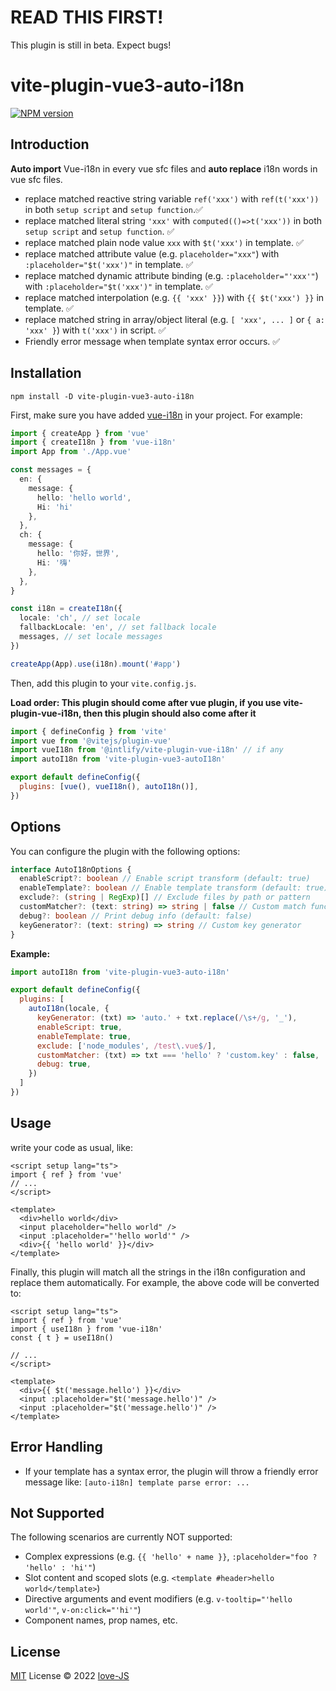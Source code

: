 # READ THIS FIRST!
This plugin is still in beta. Expect bugs!

# vite-plugin-vue3-auto-i18n

[![NPM version](https://img.shields.io/npm/v/vite-plugin-vue3-auto-i18n?color=a1b858&label=)](https://www.npmjs.com/package/vite-plugin-vue3-auto-i18n)

## Introduction

**Auto import** Vue-i18n in every vue sfc files and **auto replace** i18n words in vue sfc files.

- replace matched reactive string variable `ref('xxx')` with `ref(t('xxx'))` in both `setup script` and `setup function`.✅
- replace matched literal string `'xxx'` with `computed(()=>t('xxx'))` in both `setup script` and `setup function`. ✅
- replace matched plain node value `xxx` with `$t('xxx')` in template. ✅
- replace matched attribute value (e.g. `placeholder="xxx"`) with `:placeholder="$t('xxx')"` in template. ✅
- replace matched dynamic attribute binding (e.g. `:placeholder="'xxx'"`) with `:placeholder="$t('xxx')"` in template. ✅
- replace matched interpolation (e.g. `{{ 'xxx' }}`) with `{{ $t('xxx') }}` in template. ✅
- replace matched string in array/object literal (e.g. `[ 'xxx', ... ]` or `{ a: 'xxx' }`) with `t('xxx')` in script. ✅
- Friendly error message when template syntax error occurs. ✅

## Installation

```shell
npm install -D vite-plugin-vue3-auto-i18n
```

First, make sure you have added [vue-i18n](https://vue-i18n.intlify.dev/) in your project.
For example:

```typescript
import { createApp } from 'vue'
import { createI18n } from 'vue-i18n'
import App from './App.vue'

const messages = {
  en: {
    message: {
      hello: 'hello world',
      Hi: 'hi'
    },
  },
  ch: {
    message: {
      hello: '你好，世界',
      Hi: '嗨'
    },
  },
}

const i18n = createI18n({
  locale: 'ch', // set locale
  fallbackLocale: 'en', // set fallback locale
  messages, // set locale messages
})

createApp(App).use(i18n).mount('#app')

```

Then, add this plugin to your `vite.config.js`.

**Load order: This plugin should come after vue plugin, if you use vite-plugin-vue-i18n, then this plugin should also come after it**

```js
import { defineConfig } from 'vite'
import vue from '@vitejs/plugin-vue'
import vueI18n from '@intlify/vite-plugin-vue-i18n' // if any
import autoI18n from 'vite-plugin-vue3-autoI18n'

export default defineConfig({
  plugins: [vue(), vueI18n(), autoI18n()],
})
```

## Options

You can configure the plugin with the following options:

```ts
interface AutoI18nOptions {
  enableScript?: boolean // Enable script transform (default: true)
  enableTemplate?: boolean // Enable template transform (default: true)
  exclude?: (string | RegExp)[] // Exclude files by path or pattern
  customMatcher?: (text: string) => string | false // Custom match function
  debug?: boolean // Print debug info (default: false)
  keyGenerator?: (text: string) => string // Custom key generator
}
```

**Example:**
```js
import autoI18n from 'vite-plugin-vue3-auto-i18n'

export default defineConfig({
  plugins: [
    autoI18n(locale, {
      keyGenerator: (txt) => 'auto.' + txt.replace(/\s+/g, '_'),
      enableScript: true,
      enableTemplate: true,
      exclude: ['node_modules', /test\.vue$/],
      customMatcher: (txt) => txt === 'hello' ? 'custom.key' : false,
      debug: true,
    })
  ]
})
```

## Usage
write your code as usual, like:

```vue
<script setup lang="ts">
import { ref } from 'vue'
// ...
</script>

<template>
  <div>hello world</div>
  <input placeholder="hello world" />
  <input :placeholder="'hello world'" />
  <div>{{ 'hello world' }}</div>
</template>
```

Finally, this plugin will match all the strings in the i18n configuration and replace them automatically.
For example, the above code will be converted to:
```vue
<script setup lang="ts">
import { ref } from 'vue'
import { useI18n } from 'vue-i18n'
const { t } = useI18n()

// ...
</script>

<template>
  <div>{{ $t('message.hello') }}</div>
  <input :placeholder="$t('message.hello')" />
  <input :placeholder="$t('message.hello')" />
</template>
```

## Error Handling

- If your template has a syntax error, the plugin will throw a friendly error message like:
  `[auto-i18n] template parse error: ...`

## Not Supported

The following scenarios are currently NOT supported:

- Complex expressions (e.g. `{{ 'hello' + name }}`, `:placeholder="foo ? 'hello' : 'hi'"`)
- Slot content and scoped slots (e.g. `<template #header>hello world</template>`)
- Directive arguments and event modifiers (e.g. `v-tooltip="'hello world'"`, `v-on:click="'hi'"`)
- Component names, prop names, etc.

## License

[MIT](./LICENSE) License © 2022 [love-JS](https://github.com/love-js)
